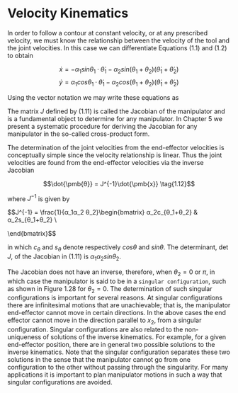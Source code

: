 &emsp;
# Velocity Kinematics

In order to follow a contour at constant velocity, or at any prescribed velocity, we must know the relationship between the velocity of the tool and the joint velocities. In this case we can differentiate Equations $(1.1)$ and $(1.2)$ to obtain

$$\dot{x} = -α_1 sin θ_1 · \dot{θ}_1 − α_2 sin(θ_1 + θ_2)(\dot{θ}_1 + \dot{θ}_2) \tag{1.10}$$
$$\dot{y} = α_1 cos θ_1 · \dot{θ}_1 − α_2 cos(θ_1 + θ_2)(\dot{θ}_1 + \dot{θ}_2) \tag{1.11}$$


Using the vector notation we may write these equations as


The matrix $J$ defined by $(1.11)$ is called the Jacobian of the manipulator and is a fundamental object to determine for any manipulator. In Chapter 5 we present a systematic procedure for deriving the Jacobian for any manipulator in the so-called cross-product form.

The determination of the joint velocities from the end-effector velocities is conceptually simple since the velocity relationship is linear. Thus the joint velocities are found from the end-effector velocities via the inverse Jacobian

$$\dot{\pmb{θ}} = J^{-1}\dot{\pmb{x}} \tag{1.12}$$

where $J^{−1}$ is given by

$$J^{-1} = \frac{1}{α_1α_2 θ_2}\begin{bmatrix}
α_2c_{θ_1+θ_2} & α_2s_{θ_1+θ_2} \\

\end{bmatrix}$$

in which $c_θ$ and $s_θ$ denote respectively $cos θ$ and $sin θ$. The determinant, det $J$, of the Jacobian in $(1.11)$ is $α_1α_2 sin θ_2$. 

The Jacobian does not have an inverse, therefore, when
$θ_2 = 0$ or $π$, in which case the manipulator is said to be in a `singular configuration`, such as shown in Figure $1.28$ for $θ_2 = 0$. The determination of such singular configurations is important for several reasons. At singular configurations there are infinitesimal motions that are unachievable; that is, the manipulator end-effector cannot move in certain directions. In the above cases the end effector cannot move in the direction parallel to $x_2$, from a singular configuration. Singular configurations are also related to the non-uniqueness of solutions of the inverse kinematics. For example, for a given end-effector position, there are in general two possible solutions to the inverse kinematics. Note that the singular configuration separates these two solutions in the sense that the manipulator cannot go from one configuration to the other without passing through the singularity. For many applications it is important to plan manipulator motions in such a way that singular configurations are avoided.